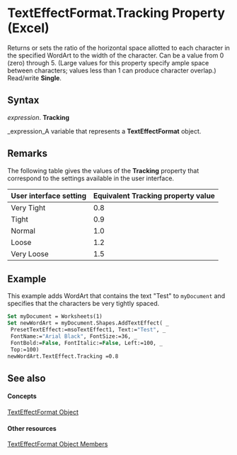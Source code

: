 
# TextEffectFormat.Tracking Property (Excel)

Returns or sets the ratio of the horizontal space allotted to each character in the specified WordArt to the width of the character. Can be a value from 0 (zero) through 5. (Large values for this property specify ample space between characters; values less than 1 can produce character overlap.) Read/write  **Single**.


## Syntax

 _expression_. **Tracking**

 _expression_A variable that represents a  **TextEffectFormat** object.


## Remarks

The following table gives the values of the  **Tracking** property that correspond to the settings available in the user interface.



|**User interface setting**|**Equivalent Tracking property value**|
|:-----|:-----|
|Very Tight|0.8|
|Tight|0.9|
|Normal|1.0|
|Loose|1.2|
|Very Loose|1.5|

## Example

This example adds WordArt that contains the text "Test" to  `myDocument` and specifies that the characters be very tightly spaced.


```vb
Set myDocument = Worksheets(1) 
Set newWordArt = myDocument.Shapes.AddTextEffect( _ 
 PresetTextEffect:=msoTextEffect1, Text:="Test", _ 
 FontName:="Arial Black", FontSize:=36, _ 
 FontBold:=False, FontItalic:=False, Left:=100, _ 
 Top:=100) 
newWordArt.TextEffect.Tracking =0.8
```


## See also


#### Concepts


 [TextEffectFormat Object](7fe03721-6a45-569e-add4-fc8849c99535.md)
#### Other resources


 [TextEffectFormat Object Members](10d920d6-b96f-7afa-8e27-c22ba0926146.md)

